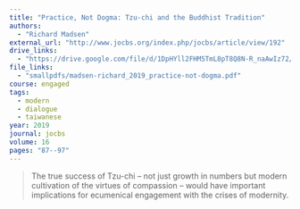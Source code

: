 ```yaml
---
title: "Practice, Not Dogma: Tzu-chi and the Buddhist Tradition"
authors:
  - "Richard Madsen"
external_url: "http://www.jocbs.org/index.php/jocbs/article/view/192"
drive_links:
  - "https://drive.google.com/file/d/1DpHYll2FHM5TmL8pT8Q8N-R_naAwIz72/view?usp=drivesdk"
file_links:
  - "smallpdfs/madsen-richard_2019_practice-not-dogma.pdf"
course: engaged
tags:
  - modern
  - dialogue
  - taiwanese
year: 2019
journal: jocbs
volume: 16
pages: "87--97"
---
```


> The true success of Tzu-chi – not just growth in numbers but modern cultivation of the virtues of compassion – would have important implications for ecumenical engagement with the crises of modernity.

